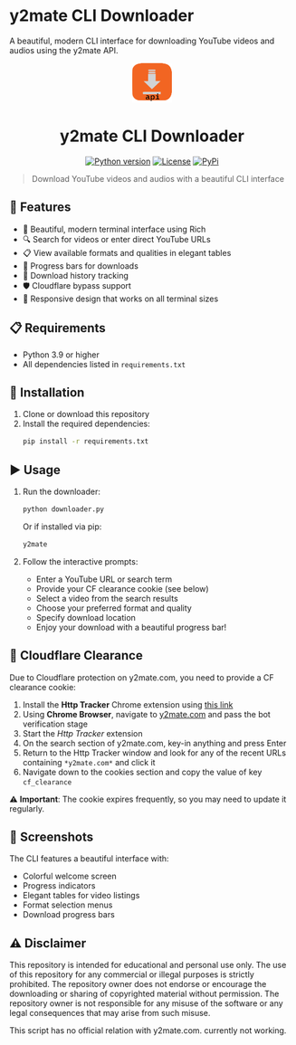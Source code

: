 # y2mate CLI Downloader

A beautiful, modern CLI interface for downloading YouTube videos and audios using the y2mate API.

<p align="center">
 <img src="https://github.com/Simatwa/y2mate-api/blob/main/assets/logo.png?raw=true" height="70px" width="70px">
</p>

<h1 align="center">y2mate CLI Downloader</h1>

<p align="center">
<a href="#"><img alt="Python version" src="https://img.shields.io/pypi/pyversions/y2mate-api"/></a>
<a href="LICENSE"><img alt="License" src="https://img.shields.io/static/v1?logo=GPL&color=Blue&message=MIT&label=License"/></a>
<a href="https://pypi.org/project/y2mate-api"><img alt="PyPi" src="https://img.shields.io/pypi/v/y2mate-api"></a>
</p>

> Download YouTube videos and audios with a beautiful CLI interface

## 🌟 Features

- 🎨 Beautiful, modern terminal interface using Rich
- 🔍 Search for videos or enter direct YouTube URLs
- 📋 View available formats and qualities in elegant tables
- 🚀 Progress bars for downloads
- 📂 Download history tracking
- 🛡️ Cloudflare bypass support
- 📱 Responsive design that works on all terminal sizes

## 📋 Requirements

- Python 3.9 or higher
- All dependencies listed in `requirements.txt`

## 🚀 Installation

1. Clone or download this repository
2. Install the required dependencies:
   ```bash
   pip install -r requirements.txt
   ```

## ▶️ Usage

1. Run the downloader:
   ```bash
   python downloader.py
   ```
   
   Or if installed via pip:
   ```bash
   y2mate
   ```

2. Follow the interactive prompts:
   - Enter a YouTube URL or search term
   - Provide your CF clearance cookie (see below)
   - Select a video from the search results
   - Choose your preferred format and quality
   - Specify download location
   - Enjoy your download with a beautiful progress bar!

## 🔐 Cloudflare Clearance

Due to Cloudflare protection on y2mate.com, you need to provide a CF clearance cookie:

1. Install the **Http Tracker** Chrome extension using [this link](https://chromewebstore.google.com/detail/http-tracker/fklakbbaaknbgcedidhblbnhclijnhbi)
2. Using **Chrome Browser**, navigate to [y2mate.com](https://y2mate.com) and pass the bot verification stage
3. Start the *Http Tracker* extension
4. On the search section of y2mate.com, key-in anything and press Enter
5. Return to the Http Tracker window and look for any of the recent URLs containing `*y2mate.com*` and click it
6. Navigate down to the cookies section and copy the value of key `cf_clearance`

⚠️ **Important**: The cookie expires frequently, so you may need to update it regularly.

## 📸 Screenshots

The CLI features a beautiful interface with:

- Colorful welcome screen
- Progress indicators
- Elegant tables for video listings
- Format selection menus
- Download progress bars

## ⚠️ Disclaimer

This repository is intended for educational and personal use only. The use of this repository for any commercial or illegal purposes is strictly prohibited. The repository owner does not endorse or encourage the downloading or sharing of copyrighted material without permission. The repository owner is not responsible for any misuse of the software or any legal consequences that may arise from such misuse.

This script has no official relation with y2mate.com.
currently not working.